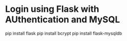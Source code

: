 # Login using Flask with AUthentication and MySQL

pip install flask
pip install bcrypt
pip install flask-mysqldb
